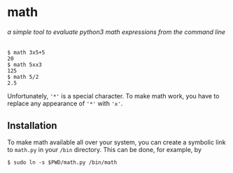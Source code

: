 # math 
###### a simple tool to evaluate python3 math expressions from the command line

```
$ math 3x5+5
20
$ math 5xx3
125
$ math 5/2
2.5
```
Unfortunately, `'*'` is a special character. To make math work, you have to replace any appearance of `'*'` with `'x'`.

## Installation
To make math available all over your system, you can create a symbolic link to `math.py` in your `/bin` directory. This can be done, for example, by
```
$ sudo ln -s $PWD/math.py /bin/math
```
